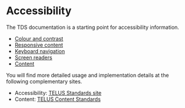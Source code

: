 # Accessibility

The TDS documentation is a starting point for accessibility information.

- [Colour and contrast](./colour-contrast.md)
- [Responsive content](./responsive-content.md)
- [Keyboard navigation](./keyboard-nav.md)
- [Screen readers](./screen-readers.md)
- [Content](./content.md)

You will find more detailed usage and implementation details at the following complementary sites.

- Accessibility: [TELUS Standards site](https://digitalstandards.telus.com/accessibility)
- Content: [TELUS Content Standards](https://docs.google.com/a/telus.com/document/d/1hEAbRxEeKDwruhYKsNnF-788rZ_W10gyAO2-0IPM5uo/edit?usp=sharing)
